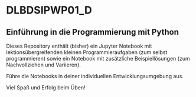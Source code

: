 # DLBDSIPWP01_D
## Einführung in die Programmierung mit Python

Dieses Repository enthält (bisher) ein Jupyter Notebook mit lektionsübergreifenden kleinen Programmieraufgaben (zum selbst programmieren) sowie ein Notebook mit zusätzliche Beispiellösungen (zum Nachvollziehen und Variieren).

Führe die Notebooks in deiner individuellen Entwicklungsumgebung aus.

Viel Spaß und Erfolg beim Üben!
